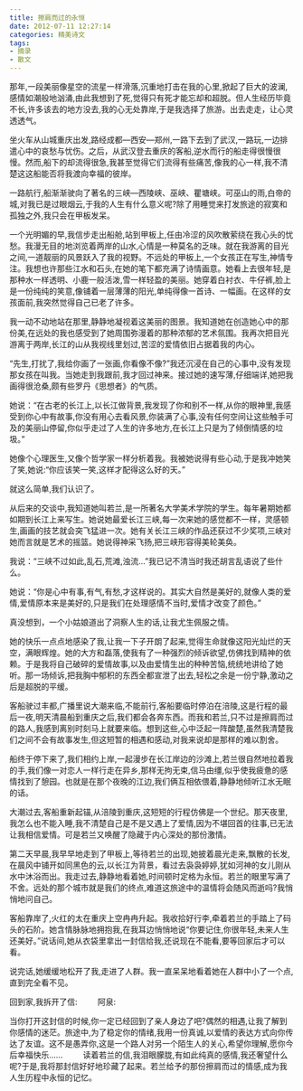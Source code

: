 ```yaml
---
title: 擦肩而过的永恒
date: 2012-07-11 12:27:14
categories: 精美诗文
tags:
- 摘录
- 散文
---
```

那年,一段美丽像星空的流星一样滑落,沉重地打击在我的心里,掀起了巨大的波澜,感情如潮般地汹涌,由此我想到了死,觉得只有死才能忘却和超脱。但人生经历毕竟不长,许多该去的地方没去,我的心无处靠岸,于是我选择了旅游。出去走走，让心灵透透气。

坐火车从山城重庆出发,路经成都—西安—郑州,一路下去到了武汉,一路玩,一边排遣心中的哀愁与忧伤。之后，从武汉登去重庆的客船,逆水而行的船走得很慢很慢。然而,船下的却流得很急,我甚至觉得它们流得有些痛苦,像我的心一样,我不清楚这这船能否将我渡向幸福的彼岸。

一路航行,船渐渐驶向了著名的三峡—西陵峡、巫峡、瞿塘峡。可巫山的雨,白帝的城,对我已是过眼烟云,于我的人生有什么意义呢?除了用睡觉来打发旅途的寂寞和孤独之外,我只会在甲板发呆。

一个光明媚的早,我信步走出船舱,站到甲板上,任由冷涩的风吹散萦绕在我心头的忧愁。我漫无目的地浏览着两岸的山水,心情是一种莫名的乏味。就在我游离的目光之间,一道靓丽的风景跃入了我的视野。不远处的甲板上,一个女孩正在写生,神情专注。我想也许那些江水和石头,在她的笔下都充满了诗情画意。她看上去很年轻,是那种水一样透明、小鹿一般活泼,雪一样轻盈的美丽。她穿着白衬衣、牛仔裤,脸上是一份纯纯的笑意,像铺着一层薄薄的阳光,单纯得像一首诗、一幅画。在这样的女孩面前,我突然觉得自己已老了许多。

我一动不动地站在那里,静静地凝视着这美丽的图景。我知道她在创造她心中的那份美,在远处的我也感受到了她周围弥漫着的那种浓郁的艺术氛围。我再次把目光游离于两岸,长江的山从我视线里划过,苦涩的爱情依旧占据着我的内心。

“先生,打扰了,我给你画了一张画,你看像不像?”我还沉浸在自己的心事中,没有发现那女孩在叫我。当她走到我跟前,我才回过神来。接过她的速写薄,仔细端详,她把我画得很沧桑,颇有些罗丹《思想者》的气质。

她说：“在古老的长江上,以长江做背景,我发现了你和别不一样,从你的眼神里,我感受到你心中有故事,你没有用心去看风景,你装满了心事,没有任何空间让这些触手可及的美丽山停留,你似乎走过了人生的许多地方,在长江上只是为了倾倒情感的垃圾。”

她像个心理医生,又像个哲学家一样分析着我。我被她说得有些心动,于是我冲她笑了笑,她说:“你应该笑一笑,这样才配得这么好的天。”

就这么简单,我们认识了。

从后来的交谈中,我知道她叫若兰,是一所著名大学美术学院的学生。每年暑期她都如期到长江上来写生。她说她最爱长江三峡,每一次来她的感觉都不一样，灵感顿生,画画的技艺就会突飞猛进一次。她有关长江三峡的作品还获过不少奖项,三峡对她而言就是艺术的摇篮。她说得神采飞扬,把三峡形容得美轮美奂。

我说：“三峡不过如此,乱石,荒滩,浊流...”我已记不清当时我还胡言乱语说了些什么。

她说：“你是心中有事,有气,有愁,才这样说的。其实大自然是美好的,就像人类的爱情,爱情原本来是美好的,只是我们在处理感情不当时,爱情才改变了颜色。”

真没想到，一个小姑娘道出了洞察人生的话,让我尤生佩服之情。

她的快乐一点点地感染了我,让我一下子开朗了起来,觉得生命就像这阳光灿烂的天空，满眼辉煌。她的大方和磊落,使我有了一种强烈的倾诉欲望,仿佛找到精神的依赖。于是我将自己破碎的爱情故事,以及由爱情生出的种种苦恼,统统地讲给了她听。那一场倾诉,把我胸中郁积的东西全都宣泄了出去,轻松之余是一份宁静,激动之后是超脱的平缓。

客船驶过丰都,广播里说大潮来临,不能前行,客船要临时停泊在涪陵,这是行程的最后一夜,明天清晨船到重庆之后,我们都会各奔东西。而我和若兰,只不过是擦肩而过的路人,我感到离别时刻马上就要来临。想到这些,心中泛起一阵酸楚,虽然我清楚我们之间不会有故事发生,但这短暂的相遇和感动,对我来说却是那样的难以割舍。

船终于停下来了,我们相约上岸,一起漫步在长江岸边的沙滩上,若兰很自然地拉着我的手,我们像一对恋人一样行走在异乡,那样无拘无束,信马由缰,似乎使我疲惫的感情找到了憩园。也就是在那个夜晚的江边,我们俩互相依偎着,静静地倾听江水无眠的话。

大潮过去,客船重新起锚,从涪陵到重庆,这短短的行程仿佛是一个世纪。那天夜里,我怎么也不能入睡,我不清楚自己是不是又遇上了爱情,因为不堪回首的往事,已无法让我相信爱情。可是若兰又唤醒了隐藏于内心深处的那份激情。

第二天早晨,我早早地走到了甲板上,等待若兰的出现,她披着晨光走来,飘散的长发,在晨风中铺开如同黑色的云,以长江为背景，看过去袅袅婷婷,犹如河神的女儿刚从水中沐浴而出。我走过去,静静地看着她,时间顿时定格为永恒。若兰的眼里写满了不舍。远处的那个城市就是我们的终点,难道这旅途中的温情将会随风而逝吗?我悄悄地问自己。

客船靠岸了,火红的太在重庆上空冉冉升起。我收拾好行李,牵着若兰的手踏上了码头的石阶。她含情脉脉地拥抱我,在我耳边悄悄地说“你要记住,你很年轻,未来人生还美好。”说话间,她从衣袋里拿出一封信给我,还说现在不能看,要等回家后才可以看。

说完话,她缓缓地松开了我,走进了人群。我一直呆呆地看着她在人群中小了一个点,直到完全看不见。

回到家,我拆开了信:
　　
阿泉:

当你打开这封信的时候,你一定已经回到了亲人身边了吧?偶然的相遇,让我了解到你感情的迷茫。旅途中,为了稳定你的情绪,我用一份真诚,以爱情的表达方式向你传达了友谊。这不是愚弄你,这是一个路人对另一个陌生人的关心,希望你理解,愿你今后幸福快乐……
　　
读着若兰的信,我泪眼朦胧,有如此纯真的感情,我还奢望什么呢?于是,我将那封信好好地珍藏了起来。若兰给予的那份擦肩而过的情感,成为我人生历程中永恒的记忆。
